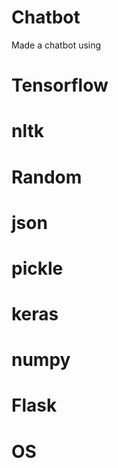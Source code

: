 # Chatbot
Made a chatbot using
# Tensorflow
# nltk
# Random
# json
# pickle
# keras
# numpy
# Flask
# OS
